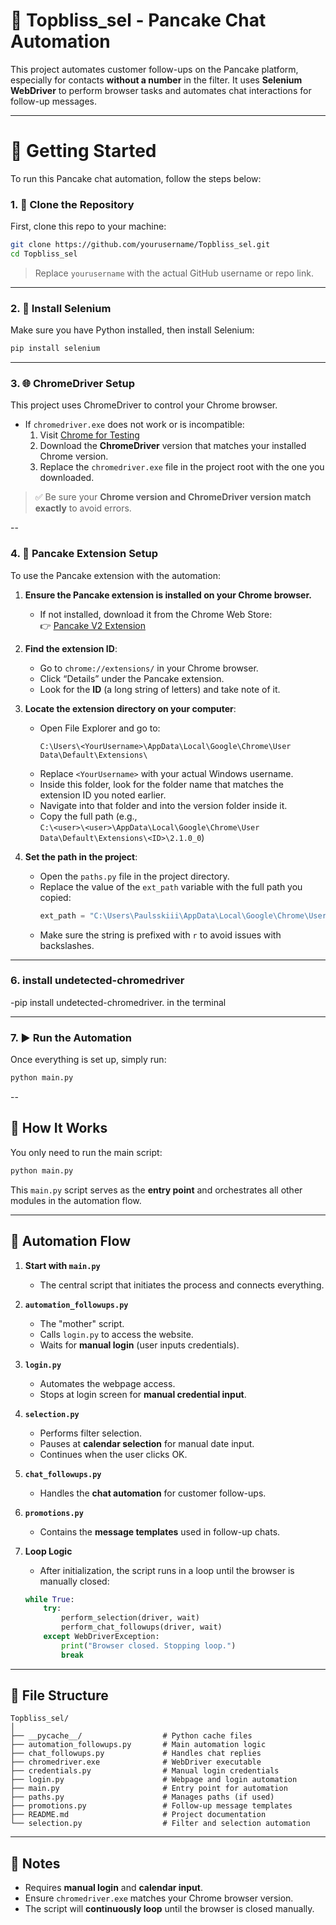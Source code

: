 # 🥞 Topbliss_sel - Pancake Chat Automation

This project automates customer follow-ups on the Pancake platform, especially for contacts **without a number** in the filter. It uses **Selenium WebDriver** to perform browser tasks and automates chat interactions for follow-up messages.

---

# 🚀 Getting Started

To run this Pancake chat automation, follow the steps below:

### 1. 🧾 Clone the Repository

First, clone this repo to your machine:

```bash
git clone https://github.com/yourusername/Topbliss_sel.git
cd Topbliss_sel
```

> Replace `yourusername` with the actual GitHub username or repo link.

---

### 2. 🐍 Install Selenium

Make sure you have Python installed, then install Selenium:

```bash
pip install selenium
```

---

### 3. 🌐 ChromeDriver Setup

This project uses ChromeDriver to control your Chrome browser.

- If `chromedriver.exe` does not work or is incompatible:
  1. Visit [Chrome for Testing](https://googlechromelabs.github.io/chrome-for-testing/)
  2. Download the **ChromeDriver** version that matches your installed Chrome version.
  3. Replace the `chromedriver.exe` file in the project root with the one you downloaded.

> ✅ Be sure your **Chrome version and ChromeDriver version match exactly** to avoid errors.


--

### 4. 🥞 Pancake Extension Setup

To use the Pancake extension with the automation:

1. **Ensure the Pancake extension is installed on your Chrome browser.**  
   - If not installed, download it from the Chrome Web Store:  
     👉 [Pancake V2 Extension](https://chromewebstore.google.com/detail/pancake-v2/oehooocookcnclgniepdgaiankfifmmn?hl=en)

2. **Find the extension ID**:
   - Go to `chrome://extensions/` in your Chrome browser.
   - Click “Details” under the Pancake extension.
   - Look for the **ID** (a long string of letters) and take note of it.

3. **Locate the extension directory on your computer**:
   - Open File Explorer and go to:  
     ```
     C:\Users\<YourUsername>\AppData\Local\Google\Chrome\User Data\Default\Extensions\
     ```
   - Replace `<YourUsername>` with your actual Windows username.
   - Inside this folder, look for the folder name that matches the extension ID you noted earlier.
   - Navigate into that folder and into the version folder inside it.
   - Copy the full path (e.g.,  
     `C:\<user>\<user>\AppData\Local\Google\Chrome\User Data\Default\Extensions\<ID>\2.1.0_0`)

4. **Set the path in the project**:
   - Open the `paths.py` file in the project directory.
   - Replace the value of the `ext_path` variable with the full path you copied:
     ```python
     ext_path = "C:\Users\Paulsskiii\AppData\Local\Google\Chrome\User Data\Default\Extensions\oehooocookcnclgniepdgaiankfifmmn\2.1.0_0"
     ```
   - Make sure the string is prefixed with `r` to avoid issues with backslashes.


   
---

### 6. install undetected-chromedriver

   -pip install undetected-chromedriver. in the terminal
   

---

### 7. ▶️ Run the Automation

Once everything is set up, simply run:

```bash
python main.py
```

--

## 🔧 How It Works

You only need to run the main script:

```bash
python main.py
```

This `main.py` script serves as the **entry point** and orchestrates all other modules in the automation flow.

---

## 📜 Automation Flow

1. **Start with `main.py`**  
   - The central script that initiates the process and connects everything.

2. **`automation_followups.py`**  
   - The "mother" script.
   - Calls `login.py` to access the website.
   - Waits for **manual login** (user inputs credentials).

3. **`login.py`**  
   - Automates the webpage access.
   - Stops at login screen for **manual credential input**.

4. **`selection.py`**  
   - Performs filter selection.
   - Pauses at **calendar selection** for manual date input.
   - Continues when the user clicks OK.

5. **`chat_followups.py`**  
   - Handles the **chat automation** for customer follow-ups.

6. **`promotions.py`**  
   - Contains the **message templates** used in follow-up chats.

7. **Loop Logic**  
   - After initialization, the script runs in a loop until the browser is manually closed:

   ```python
   while True:
       try:
           perform_selection(driver, wait)
           perform_chat_followups(driver, wait)
       except WebDriverException:
           print("Browser closed. Stopping loop.")
           break
   ```

---

## 📁 File Structure

```
Topbliss_sel/
│
├── __pycache__/                  # Python cache files
├── automation_followups.py       # Main automation logic
├── chat_followups.py             # Handles chat replies
├── chromedriver.exe              # WebDriver executable
├── credentials.py                # Manual login credentials
├── login.py                      # Webpage and login automation
├── main.py                       # Entry point for automation
├── paths.py                      # Manages paths (if used)
├── promotions.py                 # Follow-up message templates
├── README.md                     # Project documentation
└── selection.py                  # Filter and selection automation
```

---

## 📌 Notes

- Requires **manual login** and **calendar input**.
- Ensure `chromedriver.exe` matches your Chrome browser version.
- The script will **continuously loop** until the browser is closed manually.
